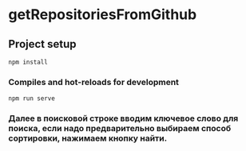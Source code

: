 # getRepositoriesFromGithub

## Project setup
```
npm install
```

### Compiles and hot-reloads for development
```
npm run serve
```
### Далее в поисковой строке вводим ключевое слово для поиска, если надо предварительно выбираем способ сортировки, нажимаем кнопку найти.
